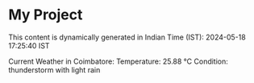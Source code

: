 # My Project

This content is dynamically generated in Indian Time (IST): 2024-05-18 17:25:40 IST


Current Weather in Coimbatore:
Temperature: 25.88 °C
Condition: thunderstorm with light rain
